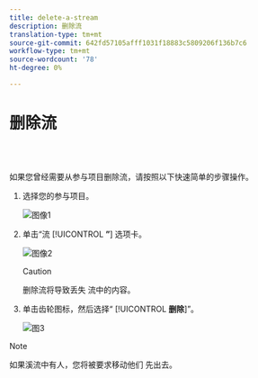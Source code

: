 ```yaml
---
title: delete-a-stream
description: 删除流
translation-type: tm+mt
source-git-commit: 642fd57105afff1031f18883c5809206f136b7c6
workflow-type: tm+mt
source-wordcount: '78'
ht-degree: 0%

---
```



# 删除流

<br> 

如果您曾经需要从参与项目删除流，请按照以下快速简单的步骤操作。

1. 选择您的参与项目。

   ![图像1](/help/sky/assets/engagement-programs/delete-a-stream/delete-a-stream-1.png)

1. 单击“流 [!UICONTROL **”**] 选项卡。

   ![图像2](/help/sky/assets/engagement-programs/delete-a-stream/delete-a-stream-2.png)

   >[!CAUTION]
   >
   >删除流将导致丢失
   >流中的内容。

1. 单击齿轮图标，然后选择“ [!UICONTROL **删除**]”。

   ![图3](/help/sky/assets/engagement-programs/delete-a-stream/delete-a-stream-3.png)

>[!NOTE]
>
>如果溪流中有人，您将被要求移动他们
>先出去。
